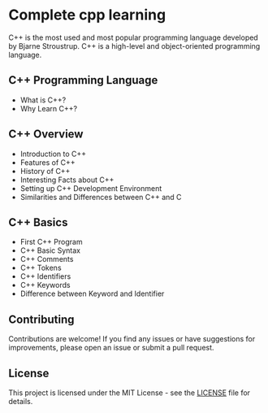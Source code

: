 # Complete cpp learning
C++ is the most used and most popular programming language developed by Bjarne Stroustrup. C++ is a high-level and object-oriented programming language.


## C++ Programming Language
- What is C++?
- Why Learn C++?

## C++ Overview
- Introduction to C++
- Features of C++
- History of C++
- Interesting Facts about C++
- Setting up C++ Development Environment
- Similarities and Differences between C++ and C

## C++ Basics
- First C++ Program
- C++ Basic Syntax
- C++ Comments
- C++ Tokens
- C++ Identifiers
- C++ Keywords
- Difference between Keyword and Identifier

## Contributing

Contributions are welcome! If you find any issues or have suggestions for improvements, please open an issue or submit a pull request.

## License

This project is licensed under the MIT License - see the [LICENSE](LICENSE) file for details.



